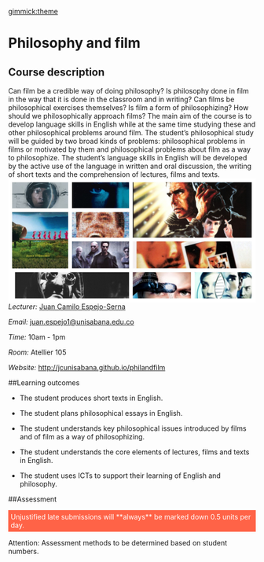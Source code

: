 [gimmick:theme](united)

# Philosophy and film

## Course description 


Can film be a credible way of doing philosophy? Is philosophy done in film in the way that it is done in the classroom and in writing? Can films be philosophical exercises themselves? Is film a form of philosophizing? How should we philosophically approach films? The main aim of the course is to develop language skills in English while at the same time studying these and other philosophical problems around film. The student’s philosophical study will be guided by two broad kinds of problems: philosophical problems in films or motivated by them and philosophical problems about film as a way to philosophize. The student’s language skills in English will be developed by the active use of the language in written and oral discussion, the writing of short texts and the comprehension of lectures, films and texts. 
<img src="img/posters2.jpg" style="float:right;">




*Lecturer:* [Juan Camilo Espejo-Serna](http://jcunisabana.github.io/)

*Email:* juan.espejo1@unisabana.edu.co

*Time:* 10am - 1pm 

*Room:* Atellier 105

*Website:* http://jcunisabana.github.io/philandfilm

##Learning outcomes


- The student produces short texts in English.

- The student plans philosophical essays in English.

- The student understands key philosophical issues introduced by films and of film as a way of philosophizing.

- The student understands the core elements of lectures, films and texts in English.

-   The student uses ICTs to support their learning of English and philosophy.

##Assessment
<p style="color:white; background-color:Tomato; padding: 5px; "> Unjustified late submissions will **always** be marked down 0.5 units per day.</p>

Attention: Assessment methods to be determined based on student numbers.

<!--
|Module|Activity|Percentage|
| --- | --- | --- |
|1|    Class participation               |15%
 |    1 |    Reseña                              |    15%
 |    2 |    Protocolo                            |   15%
|     2 |    Relatoría                             |  15%
 |    3 |    Abstract del ensayo argumentativo   |    10%
  |   3  |   Ensayo argumentativo         |           30%
-->



